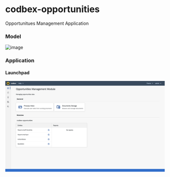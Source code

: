 # codbex-opportunities
Opportunitues Management Application

### Model

<img width="1377" alt="image" src="https://github.com/user-attachments/assets/eefc9a3a-6439-4d70-b9ca-bdc6bae92bbe" />

### Application

#### Launchpad

![launchpad](images/opportunities-launchpad.png)

